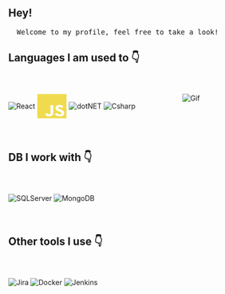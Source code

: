 ## Hey!

<pre>
  Welcome to my profile, feel free to take a look!
</pre>
 
 ## Languages I am used to 👇
 
<div style="display: inline_block">
  <br>
  <br>
  <img align="center" alt="React" height="50" width="60" src="https://cdn.jsdelivr.net/gh/devicons/devicon@latest/icons/react/react-original.svg" />
  <img align="center" alt="Js" height="50" width="60" src="https://raw.githubusercontent.com/devicons/devicon/master/icons/javascript/javascript-plain.svg">      
  <img align="center" alt="dotNET" height="50" width="60" src="https://cdn.jsdelivr.net/gh/devicons/devicon/icons/dotnetcore/dotnetcore-original.svg">
  <img align="center" alt="Csharp" height="50" width="60" src="https://cdn.jsdelivr.net/gh/devicons/devicon@latest/icons/csharp/csharp-plain.svg" />
  <img align="right" alt="Gif" height="140" width="155" src="https://c.tenor.com/AlUkiGkR2j8AAAAC/new-game-ahagon-umiko-programming.gif">
  <br>
  <br>
  <br>
</div>
  
  ## DB I work with 👇
 
<div style="display: inline_block">
  <br>
  <br>
  <img align="center" alt="SQLServer" height="50" width="60" src="https://cdn.jsdelivr.net/gh/devicons/devicon@latest/icons/microsoftsqlserver/microsoftsqlserver-original.svg" />
  <img align="center" alt="MongoDB" height="50" width="60" src="https://cdn.jsdelivr.net/gh/devicons/devicon@latest/icons/mongodb/mongodb-original.svg" />
  <br>
  <br>
  <br>
</div>

  ## Other tools I use 👇
 
<div style="display: inline_block">
  <br>
  <br>
  <img align="center" alt="Jira" height="50" width="60" src="https://cdn.jsdelivr.net/gh/devicons/devicon@latest/icons/jira/jira-original.svg">      
  <img align="center" alt="Docker" height="50" width="60" src="https://cdn.jsdelivr.net/gh/devicons/devicon@latest/icons/docker/docker-plain.svg">
  <img align="center" alt="Jenkins" height="50" width="60" src="https://cdn.jsdelivr.net/gh/devicons/devicon@latest/icons/jenkins/jenkins-original.svg" />
  <br>
  <br>
</div>

 ##
